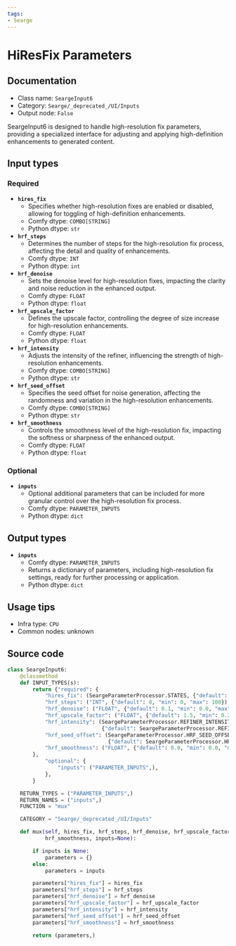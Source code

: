 ```yaml
---
tags:
- Searge
---
```


# HiResFix Parameters
## Documentation
- Class name: `SeargeInput6`
- Category: `Searge/_deprecated_/UI/Inputs`
- Output node: `False`

SeargeInput6 is designed to handle high-resolution fix parameters, providing a specialized interface for adjusting and applying high-definition enhancements to generated content.
## Input types
### Required
- **`hires_fix`**
    - Specifies whether high-resolution fixes are enabled or disabled, allowing for toggling of high-definition enhancements.
    - Comfy dtype: `COMBO[STRING]`
    - Python dtype: `str`
- **`hrf_steps`**
    - Determines the number of steps for the high-resolution fix process, affecting the detail and quality of enhancements.
    - Comfy dtype: `INT`
    - Python dtype: `int`
- **`hrf_denoise`**
    - Sets the denoise level for high-resolution fixes, impacting the clarity and noise reduction in the enhanced output.
    - Comfy dtype: `FLOAT`
    - Python dtype: `float`
- **`hrf_upscale_factor`**
    - Defines the upscale factor, controlling the degree of size increase for high-resolution enhancements.
    - Comfy dtype: `FLOAT`
    - Python dtype: `float`
- **`hrf_intensity`**
    - Adjusts the intensity of the refiner, influencing the strength of high-resolution enhancements.
    - Comfy dtype: `COMBO[STRING]`
    - Python dtype: `str`
- **`hrf_seed_offset`**
    - Specifies the seed offset for noise generation, affecting the randomness and variation in the high-resolution enhancements.
    - Comfy dtype: `COMBO[STRING]`
    - Python dtype: `str`
- **`hrf_smoothness`**
    - Controls the smoothness level of the high-resolution fix, impacting the softness or sharpness of the enhanced output.
    - Comfy dtype: `FLOAT`
    - Python dtype: `float`
### Optional
- **`inputs`**
    - Optional additional parameters that can be included for more granular control over the high-resolution fix process.
    - Comfy dtype: `PARAMETER_INPUTS`
    - Python dtype: `dict`
## Output types
- **`inputs`**
    - Comfy dtype: `PARAMETER_INPUTS`
    - Returns a dictionary of parameters, including high-resolution fix settings, ready for further processing or application.
    - Python dtype: `dict`
## Usage tips
- Infra type: `CPU`
- Common nodes: unknown


## Source code
```python
class SeargeInput6:
    @classmethod
    def INPUT_TYPES(s):
        return {"required": {
            "hires_fix": (SeargeParameterProcessor.STATES, {"default": SeargeParameterProcessor.STATES[1]}),
            "hrf_steps": ("INT", {"default": 0, "min": 0, "max": 100}),
            "hrf_denoise": ("FLOAT", {"default": 0.1, "min": 0.0, "max": 1.0, "step": 0.01}),
            "hrf_upscale_factor": ("FLOAT", {"default": 1.5, "min": 0.25, "max": 4.0, "step": 0.25}),
            "hrf_intensity": (SeargeParameterProcessor.REFINER_INTENSITY,
                              {"default": SeargeParameterProcessor.REFINER_INTENSITY[1]}),
            "hrf_seed_offset": (SeargeParameterProcessor.HRF_SEED_OFFSET,
                                {"default": SeargeParameterProcessor.HRF_SEED_OFFSET[1]}),
            "hrf_smoothness": ("FLOAT", {"default": 0.0, "min": 0.0, "max": 1.0, "step": 0.05}),
        },
            "optional": {
                "inputs": ("PARAMETER_INPUTS",),
            },
        }

    RETURN_TYPES = ("PARAMETER_INPUTS",)
    RETURN_NAMES = ("inputs",)
    FUNCTION = "mux"

    CATEGORY = "Searge/_deprecated_/UI/Inputs"

    def mux(self, hires_fix, hrf_steps, hrf_denoise, hrf_upscale_factor, hrf_intensity, hrf_seed_offset,
            hrf_smoothness, inputs=None):

        if inputs is None:
            parameters = {}
        else:
            parameters = inputs

        parameters["hires_fix"] = hires_fix
        parameters["hrf_steps"] = hrf_steps
        parameters["hrf_denoise"] = hrf_denoise
        parameters["hrf_upscale_factor"] = hrf_upscale_factor
        parameters["hrf_intensity"] = hrf_intensity
        parameters["hrf_seed_offset"] = hrf_seed_offset
        parameters["hrf_smoothness"] = hrf_smoothness

        return (parameters,)

```
